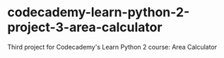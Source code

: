 # codecademy-learn-python-2-project-3-area-calculator
Third project for Codecademy's Learn Python 2 course: Area Calculator
